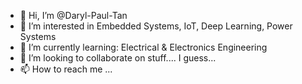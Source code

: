 - 👋 Hi, I’m @Daryl-Paul-Tan
- 👀 I’m interested in Embedded Systems, IoT, Deep Learning, Power Systems
- 🌱 I’m currently learning: Electrical & Electronics Engineering
- 💞️ I’m looking to collaborate on stuff.... I guess...
- 📫 How to reach me ...

<!---
Daryl-Paul/Daryl-Paul is a ✨ special ✨ repository because its `README.md` (this file) appears on your GitHub profile.
You can click the Preview link to take a look at your changes.
--->
